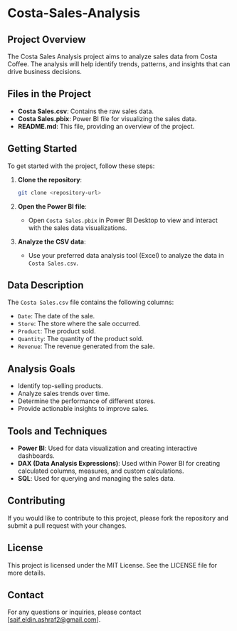 # Costa-Sales-Analysis

## Project Overview
The Costa Sales Analysis project aims to analyze sales data from Costa Coffee. The analysis will help identify trends, patterns, and insights that can drive business decisions.

## Files in the Project
- **Costa Sales.csv**: Contains the raw sales data.
- **Costa Sales.pbix**: Power BI file for visualizing the sales data.
- **README.md**: This file, providing an overview of the project.

## Getting Started
To get started with the project, follow these steps:

1. **Clone the repository**:
    ```sh
    git clone <repository-url>
    ```

2. **Open the Power BI file**:
    - Open `Costa Sales.pbix` in Power BI Desktop to view and interact with the sales data visualizations.

3. **Analyze the CSV data**:
    - Use your preferred data analysis tool (Excel) to analyze the data in `Costa Sales.csv`.

## Data Description
The `Costa Sales.csv` file contains the following columns:
- `Date`: The date of the sale.
- `Store`: The store where the sale occurred.
- `Product`: The product sold.
- `Quantity`: The quantity of the product sold.
- `Revenue`: The revenue generated from the sale.

## Analysis Goals
- Identify top-selling products.
- Analyze sales trends over time.
- Determine the performance of different stores.
- Provide actionable insights to improve sales.

## Tools and Techniques
- **Power BI**: Used for data visualization and creating interactive dashboards.
- **DAX (Data Analysis Expressions)**: Used within Power BI for creating calculated columns, measures, and custom calculations.
- **SQL**: Used for querying and managing the sales data.

## Contributing
If you would like to contribute to this project, please fork the repository and submit a pull request with your changes.

## License
This project is licensed under the MIT License. See the LICENSE file for more details.

## Contact
For any questions or inquiries, please contact [saif.eldin.ashraf2@gmail.com].
